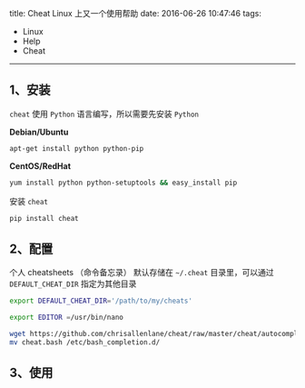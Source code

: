 title: Cheat Linux 上又一个使用帮助
date: 2016-06-26 10:47:46
tags:
  - Linux
  - Help
  - Cheat
---


## 1、安装

`cheat` 使用 `Python` 语言编写，所以需要先安装 `Python`

**Debian/Ubuntu**

``` bash
apt-get install python python-pip
```

**CentOS/RedHat**

``` bash
yum install python python-setuptools && easy_install pip
```

安装 `cheat`

``` bash
pip install cheat
```

## 2、配置

个人 cheatsheets （命令备忘录） 默认存储在 `~/.cheat` 目录里，可以通过 `DEFAULT_CHEAT_DIR` 指定为其他目录

``` bash
export DEFAULT_CHEAT_DIR='/path/to/my/cheats'
```


``` bash
export EDITOR =/usr/bin/nano
```

``` bash
wget https://github.com/chrisallenlane/cheat/raw/master/cheat/autocompletion/cheat.bash
mv cheat.bash /etc/bash_completion.d/
```

## 3、使用

